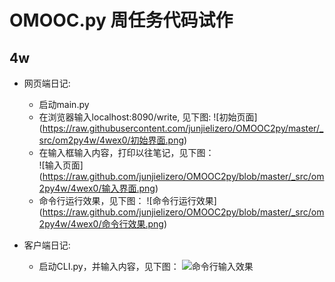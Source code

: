 # OMOOC.py 周任务代码试作

## 4w

- 网页端日记:
    + 启动main.py
    + 在浏览器输入localhost:8090/write, 见下图:
   ![初始页面] (https://raw.githubusercontent.com/junjielizero/OMOOC2py/master/_src/om2py4w/4wex0/初始界面.png)
    + 在输入框输入内容，打印以往笔记，见下图：   
   ![输入页面] (https://raw.github.com/junjielizero/OMOOC2py/blob/master/_src/om2py4w/4wex0/输入界面.png)
    + 命令行运行效果，见下图：
    ![命令行运行效果] (https://raw.github.com/junjielizero/OMOOC2py/blob/master/_src/om2py4w/4wex0/命令行效果.png)
   
   
- 客户端日记:
  + 启动CLI.py，并输入内容，见下图：
  ![命令行输入效果](https://raw.github.com/junjielizero/OMOOC2py/blob/master/_src/om2py4w/4wex0/命令行输入效果.png)


    